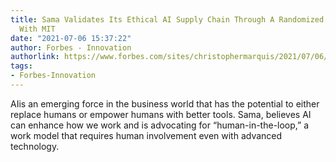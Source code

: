 ```yaml
---
title: Sama Validates Its Ethical AI Supply Chain Through A Randomized Control Study
  With MIT
date: "2021-07-06 15:37:22"
author: Forbes - Innovation
authorlink: https://www.forbes.com/sites/christophermarquis/2021/07/06/sama-validates-its-ethical-ai-supply-chain-through-a-randomized-control-study-with-mit/
tags:
- Forbes-Innovation
---
```

AIis an emerging force in the business world that has the potential to either replace humans or empower humans with better tools. Sama, believes AI can enhance how we work and is advocating for “human-in-the-loop,” a work model that requires human involvement even with advanced technology.